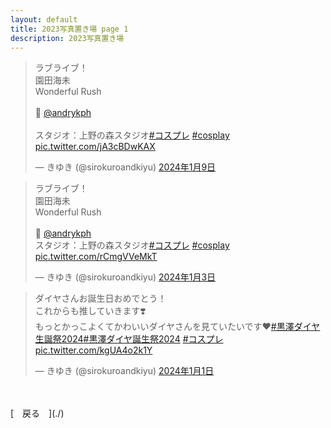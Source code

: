 ```yaml
---
layout: default
title: 2023写真置き場 page 1
description: 2023写真置き場
---
```


<script async src="https://platform.twitter.com/widgets.js" charset="utf-8"></script>

<blockquote class="twitter-tweet" data-lang="ja" data-dnt="true" data-theme="dark"><p lang="ja" dir="ltr">ラブライブ！<br>園田海未<br>Wonderful Rush<br><br>📸 <a href="https://twitter.com/andrykph?ref_src=twsrc%5Etfw">@andrykph</a><br> <br>スタジオ：上野の森スタジオ<a href="https://twitter.com/hashtag/%E3%82%B3%E3%82%B9%E3%83%97%E3%83%AC?src=hash&amp;ref_src=twsrc%5Etfw">#コスプレ</a> <a href="https://twitter.com/hashtag/cosplay?src=hash&amp;ref_src=twsrc%5Etfw">#cosplay</a> <a href="https://t.co/jA3cBDwKAX">pic.twitter.com/jA3cBDwKAX</a></p>&mdash; きゆき (@sirokuroandkiyu) <a href="https://twitter.com/sirokuroandkiyu/status/1744703792518725915?ref_src=twsrc%5Etfw">2024年1月9日</a></blockquote>

<blockquote class="twitter-tweet" data-lang="ja" data-dnt="true" data-theme="dark"><p lang="ja" dir="ltr">ラブライブ！<br>園田海未<br>Wonderful Rush<br><br>📸 <a href="https://twitter.com/andrykph?ref_src=twsrc%5Etfw">@andrykph</a> <br>スタジオ：上野の森スタジオ<a href="https://twitter.com/hashtag/%E3%82%B3%E3%82%B9%E3%83%97%E3%83%AC?src=hash&amp;ref_src=twsrc%5Etfw">#コスプレ</a> <a href="https://twitter.com/hashtag/cosplay?src=hash&amp;ref_src=twsrc%5Etfw">#cosplay</a> <a href="https://t.co/rCmgVVeMkT">pic.twitter.com/rCmgVVeMkT</a></p>&mdash; きゆき (@sirokuroandkiyu) <a href="https://twitter.com/sirokuroandkiyu/status/1742492958426042459?ref_src=twsrc%5Etfw">2024年1月3日</a></blockquote>

<blockquote class="twitter-tweet" data-lang="ja" data-dnt="true" data-theme="dark"><p lang="ja" dir="ltr">ダイヤさんお誕生日おめでとう！<br>これからも推していきます❣️<br>もっとかっこよくてかわいいダイヤさんを見ていたいです❤️<a href="https://twitter.com/hashtag/%E9%BB%92%E6%BE%A4%E3%83%80%E3%82%A4%E3%83%A4%E7%94%9F%E8%AA%95%E7%A5%AD2024?src=hash&amp;ref_src=twsrc%5Etfw">#黒澤ダイヤ生誕祭2024</a><a href="https://twitter.com/hashtag/%E9%BB%92%E6%BE%A4%E3%83%80%E3%82%A4%E3%83%A4%E8%AA%95%E7%94%9F%E7%A5%AD2024?src=hash&amp;ref_src=twsrc%5Etfw">#黒澤ダイヤ誕生祭2024</a> <a href="https://twitter.com/hashtag/%E3%82%B3%E3%82%B9%E3%83%97%E3%83%AC?src=hash&amp;ref_src=twsrc%5Etfw">#コスプレ</a> <a href="https://t.co/kgUA4o2k1Y">pic.twitter.com/kgUA4o2k1Y</a></p>&mdash; きゆき (@sirokuroandkiyu) <a href="https://twitter.com/sirokuroandkiyu/status/1741651719904473125?ref_src=twsrc%5Etfw">2024年1月1日</a></blockquote>

<br>
<br>
[&emsp;戻る&emsp;](./)
